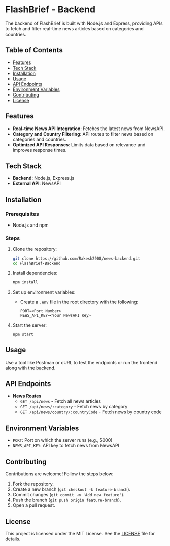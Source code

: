 # FlashBrief - Backend

The backend of FlashBrief is built with Node.js and Express, providing APIs to fetch and filter real-time news articles based on categories and countries.

## Table of Contents

- [Features](#features)
- [Tech Stack](#tech-stack)
- [Installation](#installation)
- [Usage](#usage)
- [API Endpoints](#api-endpoints)
- [Environment Variables](#environment-variables)
- [Contributing](#contributing)
- [License](#license)

## Features

- **Real-time News API Integration**: Fetches the latest news from NewsAPI.
- **Category and Country Filtering**: API routes to filter news based on categories and countries.
- **Optimized API Responses**: Limits data based on relevance and improves response times.

## Tech Stack

- **Backend**: Node.js, Express.js
- **External API**: NewsAPI

## Installation

### Prerequisites

- Node.js and npm

### Steps

1. Clone the repository:
    ```bash
    git clone https://github.com/Rakesh2908/news-backend.git
    cd FlashBrief-Backend
    ```

2. Install dependencies:
    ```bash
    npm install
    ```

3. Set up environment variables:
    - Create a `.env` file in the root directory with the following:
        ```env
        PORT=<Port Number>
        NEWS_API_KEY=<Your NewsAPI Key>
        ```

4. Start the server:
    ```bash
    npm start
    ```

## Usage

Use a tool like Postman or cURL to test the endpoints or run the frontend along with the backend.

## API Endpoints

- **News Routes**
  - `GET /api/news` - Fetch all news articles
  - `GET /api/news/:category` - Fetch news by category
  - `GET /api/news/country/:countryCode` - Fetch news by country code

## Environment Variables

- `PORT`: Port on which the server runs (e.g., 5000)
- `NEWS_API_KEY`: API key to fetch news from NewsAPI

## Contributing

Contributions are welcome! Follow the steps below:
1. Fork the repository.
2. Create a new branch (`git checkout -b feature-branch`).
3. Commit changes (`git commit -m 'Add new feature'`).
4. Push the branch (`git push origin feature-branch`).
5. Open a pull request.

## License

This project is licensed under the MIT License. See the [LICENSE](LICENSE) file for details.
